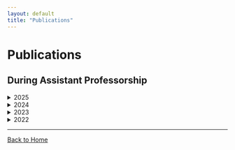 ```yaml
---
layout: default
title: "Publications"
---
```


# Publications

## During Assistant Professorship
<details>
<summary>2025</summary>

- **M. Gaikwad**, S. Salunke-Gawali, V. Mokashi, Sukanta Mondal, R. J Butcher, B. Prakash (2025). Synthesis, characterization, crystal structures, and toxicity studies of nitro-lawsone, its oxime derivative, and Cu (II) complexes. *J. Mol. Struct.*, 1337: 142195. [https://doi.org/10.1016/j.molstruc.2025.142195](https://doi.org/10.1016/j.molstruc.2025.142195)

</details>

<details>
<summary>2024</summary>

- **Sukanta Mondal**, D. Chakraborty, P. K. Chattaraj (2024). β-D-glucopyranose–silver+ (1:1) complex assisted aromaticity involving electron deficient X3 (X = Be, Mg) core. *Inorganica Chim. Acta*, 572: 122313. [https://doi.org/10.1016/j.ica.2024.122313](https://doi.org/10.1016/j.ica.2024.122313)  
- **Sukanta Mondal** (2024). β-D-Glucopyranose—silver+ (1:1) complex as a small gas molecule scavenger. *J. Comput. Chem.*, 45: 1434-1443. [https://doi.org/10.1002/jcc.27337](https://doi.org/10.1002/jcc.27337)

</details>

<details>
<summary>2023</summary>

- N. Arepalli#, **Sukanta Mondal#**, D. Chakraborty, P. K. Chattaraj (2023). Impact of Static-Oriented Electric Fields on the Kinetics of Some Representative Suzuki–Miyaura and Metal-Cluster Mediated Reactions. *Molecules*, 28: 6169. [https://doi.org/10.3390/molecules28166169](https://doi.org/10.3390/molecules28166169)  
- **Sukanta Mondal** and P. K. Chattaraj (2023). Aromatic Clusters and Hydrogen Storage. *Energies*, 16: 2833. [https://doi.org/10.3390/en16062833](https://doi.org/10.3390/en16062833)  
- **Sukanta Mondal**, G. Jana, H. K. Srivastava, G. N. Sastry, and P. K. Chattaraj (2023). Structure and stability of the sH binary hydrate cavity and host-guest versus guest-guest interactions therein: A DFT approach. *J. Comput. Chem.*, 44: 1446. [https://doi.org/10.1002/jcc.27102](https://doi.org/10.1002/jcc.27102)

</details>

<details>
<summary>2022</summary>

- **Sukanta Mondal** (2022). Structure, bonding, and interaction with molecular hydrogen of the β-D-glucopyranose―silver+ (1:1) complex. *J. Phys. Org. Chem.*, 36: e4448. [https://doi.org/10.1002/poc.4448](https://doi.org/10.1002/poc.4448)

</details>

<!-- Repeat collapsible blocks for 2021, 2020, 2019, etc. -->

---

[Back to Home](index.md)

